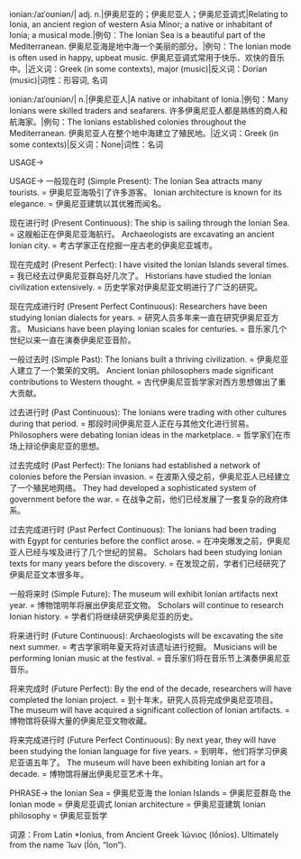 ionian:/aɪˈoʊniən/| adj. n.|伊奥尼亚的；伊奥尼亚人；伊奥尼亚调式|Relating to Ionia, an ancient region of western Asia Minor; a native or inhabitant of Ionia; a musical mode.|例句：The Ionian Sea is a beautiful part of the Mediterranean. 伊奥尼亚海是地中海一个美丽的部分。|例句：The Ionian mode is often used in happy, upbeat music. 伊奥尼亚调式常用于快乐、欢快的音乐中。|近义词：Greek (in some contexts), major (music)|反义词：Dorian (music)|词性：形容词, 名词

ionian:/aɪˈoʊniən/| n.|伊奥尼亚人|A native or inhabitant of Ionia.|例句：Many Ionians were skilled traders and seafarers. 许多伊奥尼亚人都是熟练的商人和航海家。|例句：The Ionians established colonies throughout the Mediterranean. 伊奥尼亚人在整个地中海建立了殖民地。|近义词：Greek (in some contexts)|反义词：None|词性：名词


USAGE->

USAGE->
一般现在时 (Simple Present):
The Ionian Sea attracts many tourists. = 伊奥尼亚海吸引了许多游客。
Ionian architecture is known for its elegance. = 伊奥尼亚建筑以其优雅而闻名。

现在进行时 (Present Continuous):
The ship is sailing through the Ionian Sea. = 这艘船正在伊奥尼亚海航行。
Archaeologists are excavating an ancient Ionian city. = 考古学家正在挖掘一座古老的伊奥尼亚城市。

现在完成时 (Present Perfect):
I have visited the Ionian Islands several times. = 我已经去过伊奥尼亚群岛好几次了。
Historians have studied the Ionian civilization extensively. = 历史学家对伊奥尼亚文明进行了广泛的研究。

现在完成进行时 (Present Perfect Continuous):
Researchers have been studying Ionian dialects for years. = 研究人员多年来一直在研究伊奥尼亚方言。
Musicians have been playing Ionian scales for centuries.  = 音乐家几个世纪以来一直在演奏伊奥尼亚音阶。

一般过去时 (Simple Past):
The Ionians built a thriving civilization. = 伊奥尼亚人建立了一个繁荣的文明。
Ancient Ionian philosophers made significant contributions to Western thought. = 古代伊奥尼亚哲学家对西方思想做出了重大贡献。


过去进行时 (Past Continuous):
The Ionians were trading with other cultures during that period. = 那段时间伊奥尼亚人正在与其他文化进行贸易。
Philosophers were debating Ionian ideas in the marketplace. = 哲学家们在市场上辩论伊奥尼亚的思想。

过去完成时 (Past Perfect):
The Ionians had established a network of colonies before the Persian invasion. = 在波斯入侵之前，伊奥尼亚人已经建立了一个殖民地网络。
They had developed a sophisticated system of government before the war. = 在战争之前，他们已经发展了一套复杂的政府体系。

过去完成进行时 (Past Perfect Continuous):
The Ionians had been trading with Egypt for centuries before the conflict arose. = 在冲突爆发之前，伊奥尼亚人已经与埃及进行了几个世纪的贸易。
Scholars had been studying Ionian texts for many years before the discovery. = 在发现之前，学者们已经研究了伊奥尼亚文本很多年。


一般将来时 (Simple Future):
The museum will exhibit Ionian artifacts next year. = 博物馆明年将展出伊奥尼亚文物。
Scholars will continue to research Ionian history. = 学者们将继续研究伊奥尼亚的历史。

将来进行时 (Future Continuous):
Archaeologists will be excavating the site next summer. = 考古学家明年夏天将对该遗址进行挖掘。
Musicians will be performing Ionian music at the festival. = 音乐家们将在音乐节上演奏伊奥尼亚音乐。

将来完成时 (Future Perfect):
By the end of the decade, researchers will have completed the Ionian project. = 到十年末，研究人员将完成伊奥尼亚项目。
The museum will have acquired a significant collection of Ionian artifacts. = 博物馆将获得大量的伊奥尼亚文物收藏。

将来完成进行时 (Future Perfect Continuous):
By next year, they will have been studying the Ionian language for five years. = 到明年，他们将学习伊奥尼亚语五年了。
The museum will have been exhibiting Ionian art for a decade. = 博物馆将展出伊奥尼亚艺术十年。


PHRASE->
the Ionian Sea = 伊奥尼亚海
the Ionian Islands = 伊奥尼亚群岛
the Ionian mode = 伊奥尼亚调式
Ionian architecture = 伊奥尼亚建筑
Ionian philosophy = 伊奥尼亚哲学

词源：From Latin *Ionius, from Ancient Greek Ἰώνιος (Iṓnios). Ultimately from the name Ἴων (Íōn, “Ion”).
